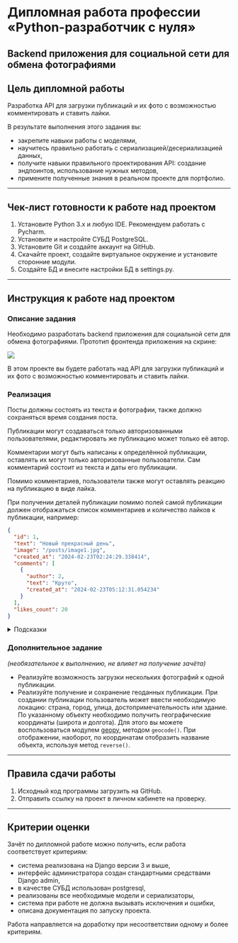 # Дипломная работа профессии «Python-разработчик с нуля»

## Backend приложения для социальной сети для обмена фотографиями

## Цель дипломной работы

Разработка API для загрузки публикаций и их фото с возможностью комментировать и ставить лайки.

В результате выполнения этого задания вы:

* закрепите навыки работы с моделями,
* научитесь правильно работать с сериализацией/десериализацией данных,
* получите навыки правильного проектирования API: создание эндпоинтов, использование нужных методов,
* примените полученные знания в реальном проекте для портфолио.

------

## Чек-лист готовности к работе над проектом

1. Установите Python 3.x и любую IDE. Рекомендуем работать с Pycharm.
2. Установите и настройте СУБД PostgreSQL.
3. Установите Git и создайте аккаунт на GitHub.
4. Скачайте проект, создайте виртуальное окружение и установите сторонние модули.
5. Создайте БД и внесите настройки БД в settings.py.

-----

## Инструкция к работе над проектом

### Описание задания

Необходимо разработать backend приложения для социальной сети для обмена фотографиями. Прототип фронтенда приложения на скрине:

![](https://github.com/netology-code/spd-diplom/blob/main/Design.png)

В этом проекте вы будете работать над API для загрузки публикаций и их фото с возможностью комментировать и ставить лайки.


### Реализация

Посты должны состоять из текста и фотографии, также должно сохраняться время создания поста.

Публикации могут создаваться только авторизованными пользователями, редактировать же публикацию может только её автор.

Комментарии могут быть написаны к определённой публикации, оставлять их могут только авторизованные пользователи. 
Сам комментарий состоит из текста и даты его публикации.

Помимо комментариев, пользователи также могут оставлять реакцию на публикацию в виде лайка.

При получении деталей публикации помимо полей самой публикации должен отображаться список комментариев и количество 
лайков к публикации, например:

```json
{
  "id": 1,
  "text": "Новый прекрасный день",
  "image": "/posts/image1.jpg",
  "created_at": "2024-02-23T02:24:29.338414",
  "comments": [
    {
      "author": 2,
      "text": "Круто",
      "created_at": "2024-02-23T05:12:31.054234"
    }
  ],
  "likes_count": 20
}
```

<details>
  <summary>Подсказки</summary>

* для создания пользователей и получения токенов авторизации можете воспользоваться административной панелью,

* чтобы правильно работали загрузка и отображение фото, не забудьте настроить media и 
static пути, а также [привязать их в urls](https://docs.djangoproject.com/en/5.0/howto/static-files/#serving-static-files-during-development),
* для получения связанных объектов пользуйтесь [related_name](https://django.fun/docs/django/5.0/topics/db/queries/#backwards-related-objects), 
а для подсчёта количества - используйте метод [count()](https://django.fun/docs/django/5.0/ref/models/querysets/#django.db.models.query.QuerySet.count),
* для сериализации связанных объектов используйте [вложенную сериализацию](https://ilyachch.gitbook.io/django-rest-framework-russian-documentation/overview/navigaciya-po-api/relations#vlozhennye-otnosheniya)

</details>

### Дополнительное задание

_(необязательное к выполнению, не влияет на получение зачёта)_

* Реализуйте возможность загрузки нескольких фотографий к одной публикации. 
* Реализуйте получение и сохранение геоданных публикации. При создании публикации пользователь может ввести необходимую локацию: страна, город, улица, достопримечательность или здание. По указанному объекту необходимо получить географические координаты (широта и долгота). Для этого вы можете воспользоваться модулем [geopy](https://geopy.readthedocs.io/en/latest/#installation), методом `geocode()`. При отображении, наоборот, по координатам отобразить название объекта, используя метод `reverse()`.

-----

## Правила сдачи работы

1. Исходный код программы загрузить на GitHub.
2. Отправить ссылку на проект в личном кабинете на проверку.

-----

## Критерии оценки

Зачёт по дипломной работе можно получить, если работа соответствует критериям:

* система реализована на Django версии 3 и выше,
* интерфейс администратора создан стандартными средствами Django admin,
* в качестве СУБД использован postgresql,
* реализованы все необходимые модели и сериализаторы,
* система при работе не должна вызывать исключения и ошибки,
* описана документация по запуску проекта.

Работа направляется на доработку при несоответствии одному и более критериям.
